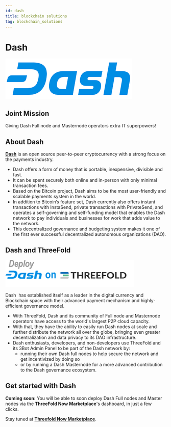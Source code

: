 ```yaml
---
id: dash
title: blockchain solutions
tag: blockchain_solutions
---
```


# Dash

![](./img/dash1.png)

## Joint Mission

Giving Dash Full node and Masternode operators extra IT superpowers!

## About Dash 

**[Dash](https://www.dash.org/)** is an open source peer-to-peer cryptocurrency with a strong focus on the payments industry.

- Dash offers a form of money that is portable, inexpensive, divisible and fast.
- It can be spent securely both online and in-person with only minimal transaction fees.
- Based on the Bitcoin project, Dash aims to be the most user-friendly and scalable payments system in the world.
- In addition to Bitcoin’s feature set, Dash currently also offers instant transactions with InstaSend, private transactions with PrivateSend, and operates a self-governing and self-funding model that enables the Dash network to pay individuals and businesses for work that adds value to the network.
- This decentralized governance and budgeting system makes it one of the first ever successful decentralized autonomous organizations (DAO).

## Dash and ThreeFold

![](./img/dash2.png)

Dash  has established itself as a leader in the digital currency and Blockchain space with their advanced payment mechanism and highly-efficient governance model.

- With ThreeFold, Dash and its community of Full node and Masternode operators have access to the world's largest P2P cloud capacity.
- With that, they have the ability to easily run Dash nodes at scale and further distribute the network all over the globe, bringing even greater decentralization and data privacy to its DAO infrastructure.
- Dash enthusiasts, developers, and non-developers use ThreeFold and its 3Bot Admin Panel to be part of the Dash network by:
    - running their own Dash full nodes to help secure the network and get incentivized by doing so
    - or by running a Dash Masternode for a more advanced contribution to the Dash governance ecosystem. 

## Get started with Dash

**Coming soon:** You will be able to soon deploy Dash Full nodes and Master nodes via the **ThreeFold Now Marketplace**'s dashboard, in just a few clicks.

Stay tuned at **[Threefold Now Marketplace](https://marketplace.threefold.io)**.